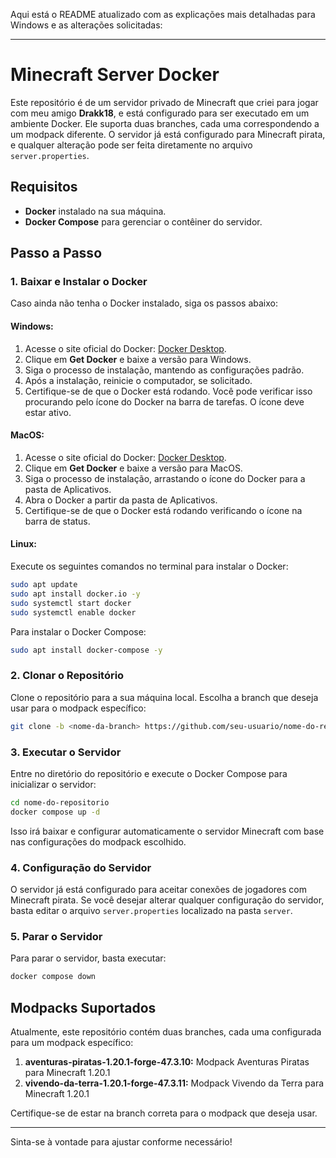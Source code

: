 Aqui está o README atualizado com as explicações mais detalhadas para Windows e as alterações solicitadas:

---

# Minecraft Server Docker

Este repositório é de um servidor privado de Minecraft que criei para jogar com meu amigo **Drakk18**, e está configurado para ser executado em um ambiente Docker. Ele suporta duas branches, cada uma correspondendo a um modpack diferente. O servidor já está configurado para Minecraft pirata, e qualquer alteração pode ser feita diretamente no arquivo `server.properties`.

## Requisitos

- **Docker** instalado na sua máquina.
- **Docker Compose** para gerenciar o contêiner do servidor.

## Passo a Passo

### 1. Baixar e Instalar o Docker

Caso ainda não tenha o Docker instalado, siga os passos abaixo:

#### Windows:

1. Acesse o site oficial do Docker: [Docker Desktop](https://www.docker.com/products/docker-desktop).
2. Clique em **Get Docker** e baixe a versão para Windows.
3. Siga o processo de instalação, mantendo as configurações padrão.
4. Após a instalação, reinicie o computador, se solicitado.
5. Certifique-se de que o Docker está rodando. Você pode verificar isso procurando pelo ícone do Docker na barra de tarefas. O ícone deve estar ativo.

#### MacOS:

1. Acesse o site oficial do Docker: [Docker Desktop](https://www.docker.com/products/docker-desktop).
2. Clique em **Get Docker** e baixe a versão para MacOS.
3. Siga o processo de instalação, arrastando o ícone do Docker para a pasta de Aplicativos.
4. Abra o Docker a partir da pasta de Aplicativos.
5. Certifique-se de que o Docker está rodando verificando o ícone na barra de status.

#### Linux:

Execute os seguintes comandos no terminal para instalar o Docker:

```bash
sudo apt update
sudo apt install docker.io -y
sudo systemctl start docker
sudo systemctl enable docker
```

Para instalar o Docker Compose:

```bash
sudo apt install docker-compose -y
```

### 2. Clonar o Repositório

Clone o repositório para a sua máquina local. Escolha a branch que deseja usar para o modpack específico:

```bash
git clone -b <nome-da-branch> https://github.com/seu-usuario/nome-do-repositorio.git
```

### 3. Executar o Servidor

Entre no diretório do repositório e execute o Docker Compose para inicializar o servidor:

```bash
cd nome-do-repositorio
docker compose up -d
```

Isso irá baixar e configurar automaticamente o servidor Minecraft com base nas configurações do modpack escolhido.

### 4. Configuração do Servidor

O servidor já está configurado para aceitar conexões de jogadores com Minecraft pirata. Se você desejar alterar qualquer configuração do servidor, basta editar o arquivo `server.properties` localizado na pasta `server`.

### 5. Parar o Servidor

Para parar o servidor, basta executar:

```bash
docker compose down
```

## Modpacks Suportados

Atualmente, este repositório contém duas branches, cada uma configurada para um modpack específico:

1. **aventuras-piratas-1.20.1-forge-47.3.10:** Modpack Aventuras Piratas para Minecraft 1.20.1
2. **vivendo-da-terra-1.20.1-forge-47.3.11:** Modpack Vivendo da Terra para Minecraft 1.20.1

Certifique-se de estar na branch correta para o modpack que deseja usar.

---

Sinta-se à vontade para ajustar conforme necessário!